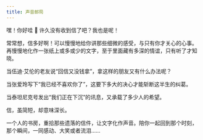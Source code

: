 ```yaml
---
title: 声音邮局
---
```


嘿！你好哇 👋 许久没有收到信了吧？我也是呢！

常常想，信多好啊！可以慢慢地给你讲那些细微的感受，与只有你才关心的心事。再慢慢地化作一张纸上或多或少的文字，至于里面藏有多深的情谊，只有听了才知晓。 

当伍迪·艾伦的老友说“回信又没钱拿”，拿这样的朋友又有什么办法呢？

当张爱玲写下“我已经不喜欢你了”，这要下多大的决心才能斩断这半生的纠葛。

当泰坦尼克号发出“我们正在下沉”的讯息，又承载了多少人的希望。

信，虽简短，却意味深长。

一个人的书房，重拾那些遗落的信件，让文字化作声音。陪你一起回到那个时刻，那个瞬间，一同感动、大笑或者流泪……